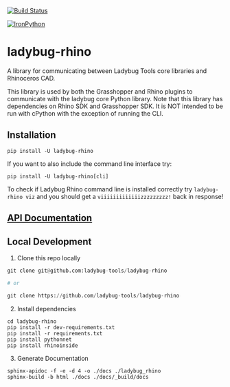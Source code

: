 [![Build Status](https://travis-ci.org/ladybug-tools/ladybug-rhino.svg?branch=master)](https://travis-ci.org/ladybug-tools/ladybug-rhino)

[![IronPython](https://img.shields.io/badge/ironpython-2.7-red.svg)](https://github.com/IronLanguages/ironpython2/releases/tag/ipy-2.7.8/)

# ladybug-rhino

A library for communicating between Ladybug Tools core libraries and Rhinoceros CAD.

This library is used by both the Grasshopper and Rhino plugins to communicate with
the ladybug core Python library. Note that this library has dependencies
on Rhino SDK and Grasshopper SDK. It is NOT intended to be run with cPython with
the exception of running the CLI.

## Installation

`pip install -U ladybug-rhino`

If you want to also include the command line interface try:

`pip install -U ladybug-rhino[cli]`

To check if Ladybug Rhino command line is installed correctly try `ladybug-rhino viz`
and you should get a `viiiiiiiiiiiiizzzzzzzzz!` back in response!

## [API Documentation](http://ladybug-tools.github.io/ladybug-rhino/docs/)

## Local Development

1. Clone this repo locally

```python
git clone git@github.com:ladybug-tools/ladybug-rhino

# or

git clone https://github.com/ladybug-tools/ladybug-rhino
```

2. Install dependencies

```console
cd ladybug-rhino
pip install -r dev-requirements.txt
pip install -r requirements.txt
pip install pythonnet
pip install rhinoinside
```

3. Generate Documentation

```console
sphinx-apidoc -f -e -d 4 -o ./docs ./ladybug_rhino
sphinx-build -b html ./docs ./docs/_build/docs
```
